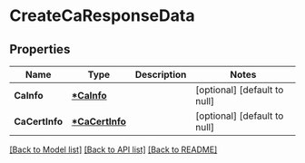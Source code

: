 # CreateCaResponseData

## Properties
Name | Type | Description | Notes
------------ | ------------- | ------------- | -------------
**CaInfo** | **[*CaInfo](CaInfo.md)** |  | [optional] [default to null]
**CaCertInfo** | **[*CaCertInfo](CaCertInfo.md)** |  | [optional] [default to null]

[[Back to Model list]](../README.md#documentation-for-models) [[Back to API list]](../README.md#documentation-for-api-endpoints) [[Back to README]](../README.md)


